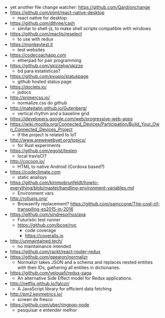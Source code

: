 - yet another file change watcher: https://github.com/Qard/onchange
- https://github.com/ptmt/react-native-desktop
  - react native for desktop
- https://github.com/dthree/cash
  - similar to shell-js, to make shell scripts compatible with windows
- https://github.com/reactjs/reselect
  - to use with redux 
- https://monkeytest.it
  - test websites 
- https://codecoachapp.com
  - etherpad for pair programming
- https://github.com/skizzehq/skizze
  - bd para estatisticas?
- https://github.com/pyupio/statuspage
  - github hosted status page  
- https://doclets.io/
  - jsdocs
- http://primercss.io/
  - normalize.css do github
- http://matejlatin.github.io/Gutenberg/
  - vertical rhythm and a baseline grid
- https://developers.google.com/web/progressive-web-apps
- https://wiki.mozilla.org/Connected_Devices/Participation/Build_Your_Own_Connected_Devices_Project
  - if the project is related to IoT 
- http://www.arewewebyet.org/topics/
  - for Rust experiments
- https://github.com/egoist/testen
  - local travisCI?
- http://cocoon.io/
  - HTML to native Android (Cordova based?) 
- https://codeclimate.com
  - static analisys 
- https://github.com/kimmobrunfeldt/howto-everything/blob/master/handling-environment-variables.md
  - Environment vars
- http://rollupjs.org/
  - Browserify replacement? https://github.com/samccone/The-cost-of-transpiling-es2015-in-2016
- https://github.com/sindresorhus/ava
  - Futuristic test runner
  - https://github.com/bcoe/nyc
      - code coverage 
      - https://coveralls.io
- http://unmaintained.tech/
  - no maintainance intended 
- https://github.com/rackt/react-router-redux
- https://github.com/gaearon/normalizr
  - Normalizr takes JSON and a schema and replaces nested entities with their IDs, gathering all entities in dictionaries.
- https://github.com/yelouafi/redux-saga
  - An alternative Side Effect model for Redux applications.  
- http://netflix.github.io/falcor/
  - A JavaScript library for efficient data fetching 
- http://pm2.keymetrics.io/
  - screen de fresco
- https://github.com/uber/ringpop-node
  - pesquisar e entender melhor
